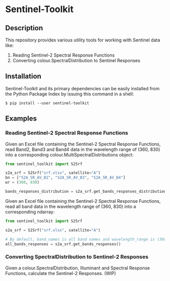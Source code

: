 # Sentinel-Toolkit

## Description

This repository provides various utility tools for working with Sentinel data like:

1. Reading Sentinel-2 Spectral Response Functions
2. Converting colour.SpectralDistribution to Sentinel Responses

## Installation

Sentinel-Toolkit and its primary dependencies can be easily installed from the Python Package Index by issuing this
command in a shell:

```shell
$ pip install --user sentinel-toolkit
```

## Examples

### Reading Sentinel-2 Spectral Response Functions

Given an Excel file containing the Sentinel-2 Spectral Response Functions,
read Band2, Band3 and Band4 data in the wavelength range of (360, 830)
into a corresponding colour.MultiSpectralDistributions object:

```python
from sentinel_toolkit import S2Srf

s2a_srf = S2Srf("srf.xlsx", satellite="A")
bn = ["S2A_SR_AV_B2", "S2A_SR_AV_B3", "S2A_SR_AV_B4"]
wr = (360, 830)

bands_responses_distribution = s2a_srf.get_bands_responses_distribution(band_names=bn, wavelength_range=wr)
```

Given an Excel file containing the Sentinel-2 Spectral Response Functions,
read all band data in the wavelength range of (360, 830)
into a corresponding ndarray:

```python
from sentinel_toolkit import S2Srf

s2a_srf = S2Srf("srf.xlsx", satellite="A")

# By default, band_names is all band names and wavelength_range is (360, 830)
all_bands_responses = s2a_srf.get_bands_responses()
```

### Converting SpectralDistribution to Sentinel-2 Responses

Given a colour.SpectralDistribution, Illuminant and Spectral Response Functions,
calculate the Sentinel-2 Responses. (WIP)
